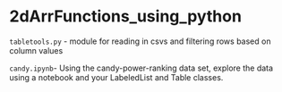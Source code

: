 # 2dArrFunctions_using_python

 `tabletools.py` - module for reading in csvs and filtering rows based on column values
 
`candy.ipynb`- Using the candy-power-ranking data set, explore the data using a notebook and your LabeledList and Table classes.

